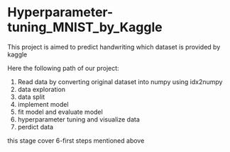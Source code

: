 # Hyperparameter-tuning_MNIST_by_Kaggle
This project is aimed to predict handwriting which dataset is provided by kaggle 

Here the following path of our project:
1. Read data by converting original dataset into numpy using idx2numpy
2. data exploration
3. data split
4. implement model
5. fit model and evaluate model
6. hyperparameter tuning  and visualize data
7. perdict data

this stage cover 6-first steps mentioned above
